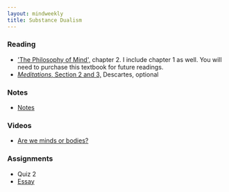 ```yaml
---
layout: mindweekly
title: Substance Dualism
---
```


### Reading
+ ['The Philosophy of Mind',](/mind/introduction/kim1and2.pdf) chapter 2. I include chapter 1 as well. You will need to purchase this textbook for future readings. 
+ [*Meditations*, Section 2 and 3,](http://www.earlymoderntexts.com/assets/pdfs/descartes1641.pdf) Descartes, optional

### Notes
+ [Notes](notes)

### Videos
 + [Are we minds or bodies?](https://www.youtube.com/watch?v=AMTMtWHclKo)


### Assignments
+ Quiz 2
+ [Essay](essay)
